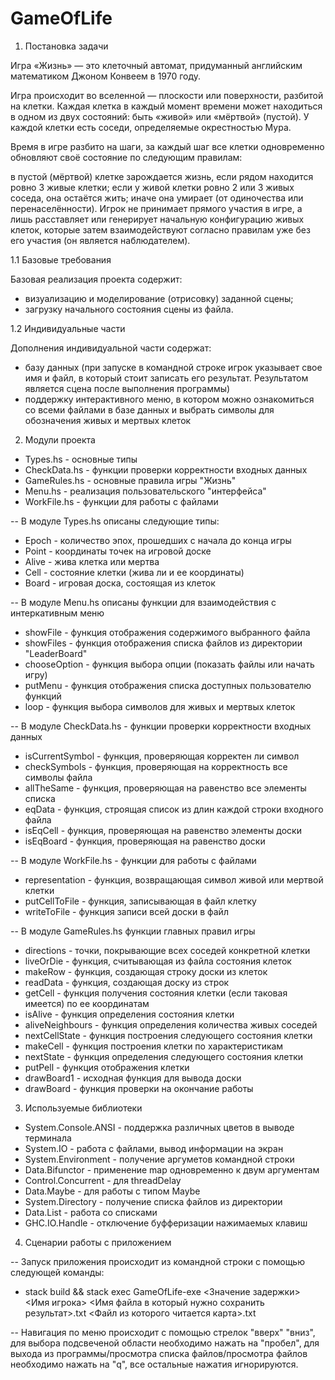 # GameOfLife

1. Постановка задачи 

Игра «Жизнь» — это клеточный автомат, придуманный английским математиком Джоном Конвеем в 1970 году.

Игра происходит во вселенной — плоскости или поверхности, разбитой на клетки. Каждая клетка в каждый момент времени может находиться в одном из двух состояний: быть «живой» или «мёртвой» (пустой). У каждой клетки есть соседи, определяемые окрестностью Мура.

Время в игре разбито на шаги, за каждый шаг все клетки одновременно обновляют своё состояние по следующим правилам:

в пустой (мёртвой) клетке зарождается жизнь, если рядом находится ровно 3 живые клетки;
если у живой клетки ровно 2 или 3 живых соседа, она остаётся жить; иначе она умирает (от одиночества или перенаселённости).
Игрок не принимает прямого участия в игре, а лишь расставляет или генерирует начальную конфигурацию живых клеток, которые затем взаимодействуют согласно правилам уже без его участия (он является наблюдателем).

1.1 Базовые требования 

Базовая реализация проекта содержит:

- визуализацию и моделирование (отрисовку) заданной сцены;
- загрузку начального состояния сцены из файла.

1.2 Индивидуальные части

Дополнения индивидуальной части содержат:

- базу данных (при запуске в командной строке игрок указывает свое имя и файл, в который стоит записать его результат. Результатом является сцена после выполнения программы)
- поддержку интерактивного меню, в котором можно ознакомиться со всеми файлами в базе данных и выбрать символы для обозначения живых и мертвых клеток

2. Модули проекта 

- Types.hs - основные типы 
- CheckData.hs - функции проверки корректности входных данных 
- GameRules.hs - основные правила игры "Жизнь"
- Menu.hs - реализация пользовательского "интерфейса"
- WorkFile.hs - функции для работы с файлами 

-- В модуле Types.hs описаны следующие типы:

- Epoch - количество эпох, прошедших с начала до конца игры 
- Point - координаты точек на игровой доске
- Alive - жива клетка или мертва
- Cell - состояние клетки (жива ли и ее координаты)
- Board - игровая доска, состоящая из клеток 

-- В модуле Menu.hs описаны функции для взаимодействия с интеркативным меню 

- showFile - функция отображения содержимого выбранного файла 
- showFiles - функция отображения списка файлов из директории "LeaderBoard"
- chooseOption - функция выбора опции (показать файлы или начать игру)
- putMenu - функция отображения списка доступных пользователю функций
- loop - функция выбора символов для живых и мертвых клеток

-- В модуле CheckData.hs - функции проверки корректности входных данных

- isCurrentSymbol - функция, проверяющая корректен ли символ 
- checkSymbols - функция, проверяющая на корректность все символы файла 
- allTheSame - функция, проверяющая на равенство все элементы списка 
- eqData - функция, строящая список из длин каждой строки входного файла 
- isEqCell - функция, проверяющая на равенство элементы доски 
- isEqBoard - функция, проверяющая на равенство доски 

-- В модуле WorkFile.hs - функции для работы с файлами

- representation - функция, возвращающая символ живой или мертвой клетки 
- putCellToFile - функция, записывающая в файл клетку
- writeToFile - функция записи всей доски в файл 

-- В модуле GameRules.hs функции главных правил игры 

- directions - точки, покрывающие всех соседей конкретной клетки 
- liveOrDie - функция, считывающая из файла состояния клеток 
- makeRow - функция, создающая строку доски из клеток 
- readData - функция, создающая доску из строк 
- getCell - функция получения состояния клетки (если таковая имеется) по ее координатам
- isAlive - функция определения состояния клетки 
- aliveNeighbours - функция определения количества живых соседей 
- nextCellState - функция построения следующего состояния клетки 
- makeCell - функция построения клетки по характеристикам 
- nextState - функция определения следующего состояния клетки 
- putPell - функция отображения клетки
- drawBoard1 - исходная функция для вывода доски
- drawBoard - функция проверки на окончание работы 

3. Используемые библиотеки 

- System.Console.ANSI - поддержка различных цветов в выводе терминала 
- System.IO - работа с файлами, вывод информации на экран
- System.Environment - получение аргуметов командной строки 
- Data.Bifunctor - применение map одновременно к двум аргументам 
- Control.Concurrent - для threadDelay
- Data.Maybe - для работы с типом Maybe
- System.Directory - получение списка файлов из директории 
- Data.List - работа со списками 
- GHC.IO.Handle - отключение буфферизации нажимаемых клавиш 

4. Сценарии работы с приложением 

-- Запуск приложения происходит из командной строки с помощью следующей команды:

- stack build && stack exec GameOfLife-exe <Значение задержки> <Имя игрока> <Имя файла в который нужно сохранить результат>.txt <Файл из которого читается карта>.txt

-- Навигация по меню происходит с помощью стрелок "вверх" "вниз", для выбора подсвеченой области необходимо нажать на "пробел", для выхода из программы/просмотра списка файлов/просмотра файлов необходимо нажать на "q", все остальные нажатия игнорируются. 

